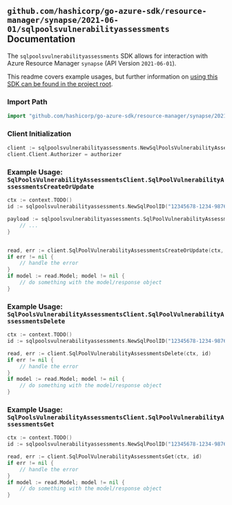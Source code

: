 
## `github.com/hashicorp/go-azure-sdk/resource-manager/synapse/2021-06-01/sqlpoolsvulnerabilityassessments` Documentation

The `sqlpoolsvulnerabilityassessments` SDK allows for interaction with Azure Resource Manager `synapse` (API Version `2021-06-01`).

This readme covers example usages, but further information on [using this SDK can be found in the project root](https://github.com/hashicorp/go-azure-sdk/tree/main/docs).

### Import Path

```go
import "github.com/hashicorp/go-azure-sdk/resource-manager/synapse/2021-06-01/sqlpoolsvulnerabilityassessments"
```


### Client Initialization

```go
client := sqlpoolsvulnerabilityassessments.NewSqlPoolsVulnerabilityAssessmentsClientWithBaseURI("https://management.azure.com")
client.Client.Authorizer = authorizer
```


### Example Usage: `SqlPoolsVulnerabilityAssessmentsClient.SqlPoolVulnerabilityAssessmentsCreateOrUpdate`

```go
ctx := context.TODO()
id := sqlpoolsvulnerabilityassessments.NewSqlPoolID("12345678-1234-9876-4563-123456789012", "example-resource-group", "workspaceName", "sqlPoolName")

payload := sqlpoolsvulnerabilityassessments.SqlPoolVulnerabilityAssessment{
	// ...
}


read, err := client.SqlPoolVulnerabilityAssessmentsCreateOrUpdate(ctx, id, payload)
if err != nil {
	// handle the error
}
if model := read.Model; model != nil {
	// do something with the model/response object
}
```


### Example Usage: `SqlPoolsVulnerabilityAssessmentsClient.SqlPoolVulnerabilityAssessmentsDelete`

```go
ctx := context.TODO()
id := sqlpoolsvulnerabilityassessments.NewSqlPoolID("12345678-1234-9876-4563-123456789012", "example-resource-group", "workspaceName", "sqlPoolName")

read, err := client.SqlPoolVulnerabilityAssessmentsDelete(ctx, id)
if err != nil {
	// handle the error
}
if model := read.Model; model != nil {
	// do something with the model/response object
}
```


### Example Usage: `SqlPoolsVulnerabilityAssessmentsClient.SqlPoolVulnerabilityAssessmentsGet`

```go
ctx := context.TODO()
id := sqlpoolsvulnerabilityassessments.NewSqlPoolID("12345678-1234-9876-4563-123456789012", "example-resource-group", "workspaceName", "sqlPoolName")

read, err := client.SqlPoolVulnerabilityAssessmentsGet(ctx, id)
if err != nil {
	// handle the error
}
if model := read.Model; model != nil {
	// do something with the model/response object
}
```
